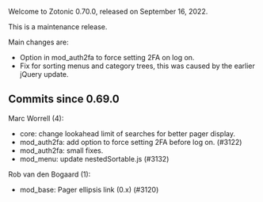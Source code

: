 Welcome to Zotonic 0.70.0, released on September 16, 2022.

This is a maintenance release.

Main changes are:

*   Option in mod\_auth2fa to force setting 2FA on log on.
*   Fix for sorting menus and category trees, this was caused by the earlier jQuery update.



Commits since 0.69.0
--------------------

Marc Worrell (4):

*   core: change lookahead limit of searches for better pager display.
*   mod\_auth2fa: add option to force setting 2FA before log on. (#3122)
*   mod\_auth2fa: small fixes.
*   mod\_menu: update nestedSortable.js (#3132)

Rob van den Bogaard (1):

*   mod\_base: Pager ellipsis link (0.x) (#3120)